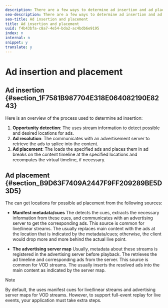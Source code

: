 ```yaml
---
description: There are a few ways to determine ad insertion and ad placement.
seo-description: There are a few ways to determine ad insertion and ad placement.
seo-title: Ad insertion and placement
title: Ad insertion and placement
uuid: f4b43bfa-c8a7-4e54-bda2-ac4bdb6e9195
index: n
internal: n
snippet: y
translate: y
---
```


# Ad insertion and placement


## Ad insertion {#section_1F7581B987704E318E064082190E8243}

Here is an overview of the process used to determine ad insertion: 
1. **Opportunity detection**: The  <!-- PH element: phrases/primetime-sdk-name --> uses stream information to detect possible and desired locations for ads.
1. **Ad resolution**: The  <!-- PH element: phrases/primetime-sdk-name --> communicates with an advertisement server to retrieve the ads to splice into the content.
1. **Ad placement**: The  <!-- PH element: phrases/primetime-sdk-name --> loads the specified ads and places them in ad breaks on the content timeline at the specified locations and recomputes the virtual timeline, if necessary.


## Ad placement {#section_B9D63F7409A2447F9FF209289BE5D3D5}

The  <!-- PH element: phrases/primetime-sdk-name --> can get locations for possible ad placement from the following sources:
* **Manifest metadata/cues** 
  The  <!-- PH element: phrases/primetime-sdk-name --> detects the cues, extracts the necessary information from these cues, and communicates with an advertising server to get the corresponding ads. This source is common for live/linear streams.
  The  <!-- PH element: phrases/primetime-sdk-name --> usually replaces main content with the ads at the location that is indicated by the metadata/cues; otherwise, the client would drop more and more behind the actual live point.

* **The advertising server map** 
  Usually, metadata about these streams is registered in the advertising server before playback. The  <!-- PH element: phrases/primetime-sdk-name --> retrieves the ad timeline and corresponding ads from the server. This source is common for VOD streams.
  The  <!-- PH element: phrases/primetime-sdk-name --> usually inserts the resolved ads into the main content as indicated by the server map.


>[!NOTE]
>
>By default, the <!-- PH element: phrases/primetime-sdk-name --> uses manifest cues for live/linear streams and advertising server maps for VOD streams. However, to support full-event replay for live events, your application must take extra steps.


